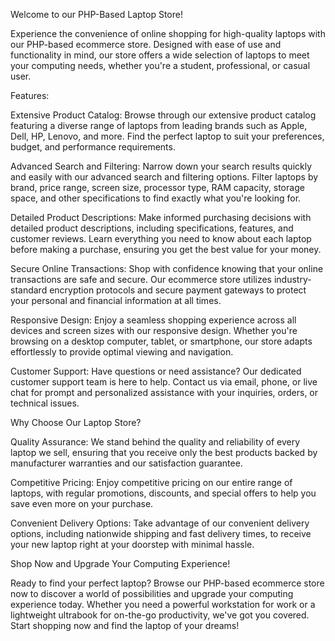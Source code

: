 Welcome to our PHP-Based Laptop Store!

Experience the convenience of online shopping for high-quality laptops with our PHP-based ecommerce store. Designed with ease of use and functionality in mind, our store offers a wide selection of laptops to meet your computing needs, whether you're a student, professional, or casual user.

Features:

Extensive Product Catalog: Browse through our extensive product catalog featuring a diverse range of laptops from leading brands such as Apple, Dell, HP, Lenovo, and more. Find the perfect laptop to suit your preferences, budget, and performance requirements.

Advanced Search and Filtering: Narrow down your search results quickly and easily with our advanced search and filtering options. Filter laptops by brand, price range, screen size, processor type, RAM capacity, storage space, and other specifications to find exactly what you're looking for.

Detailed Product Descriptions: Make informed purchasing decisions with detailed product descriptions, including specifications, features, and customer reviews. Learn everything you need to know about each laptop before making a purchase, ensuring you get the best value for your money.

Secure Online Transactions: Shop with confidence knowing that your online transactions are safe and secure. Our ecommerce store utilizes industry-standard encryption protocols and secure payment gateways to protect your personal and financial information at all times.

Responsive Design: Enjoy a seamless shopping experience across all devices and screen sizes with our responsive design. Whether you're browsing on a desktop computer, tablet, or smartphone, our store adapts effortlessly to provide optimal viewing and navigation.

Customer Support: Have questions or need assistance? Our dedicated customer support team is here to help. Contact us via email, phone, or live chat for prompt and personalized assistance with your inquiries, orders, or technical issues.

Why Choose Our Laptop Store?

Quality Assurance: We stand behind the quality and reliability of every laptop we sell, ensuring that you receive only the best products backed by manufacturer warranties and our satisfaction guarantee.

Competitive Pricing: Enjoy competitive pricing on our entire range of laptops, with regular promotions, discounts, and special offers to help you save even more on your purchase.

Convenient Delivery Options: Take advantage of our convenient delivery options, including nationwide shipping and fast delivery times, to receive your new laptop right at your doorstep with minimal hassle.

Shop Now and Upgrade Your Computing Experience!

Ready to find your perfect laptop? Browse our PHP-based ecommerce store now to discover a world of possibilities and upgrade your computing experience today. Whether you need a powerful workstation for work or a lightweight ultrabook for on-the-go productivity, we've got you covered. Start shopping now and find the laptop of your dreams!
